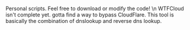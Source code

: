 Personal scripts. Feel free to download or modify the code! \n
WTFCloud isn't complete yet. gotta find a way to bypass CloudFlare. This tool is basically the combination of dnslookup and reverse dns lookup.
